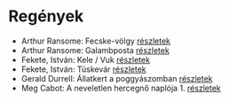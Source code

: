 # Regények

- Arthur Ransome: Fecske-völgy [részletek](../_details/Arthur%20Ransome.md#id_422)
- Arthur Ransome: Galambposta [részletek](../_details/Arthur%20Ransome.md#id_431)
- Fekete, István: Kele / Vuk [részletek](../_details/Fekete%2C%20Istv%C3%A1n.md#id_122)
- Fekete, István: Tüskevár [részletek](../_details/Fekete%2C%20Istv%C3%A1n.md#id_121)
- Gerald Durrell: Állatkert a poggyászomban [részletek](../_details/Gerald%20Durrell.md#id_49)
- Meg Cabot: A neveletlen hercegnő naplója 1. [részletek](../_details/Meg%20Cabot.md#id_432)